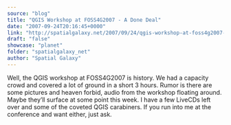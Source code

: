 ```yaml
---
source: "blog"
title: "QGIS Workshop at FOSS4G2007 - A Done Deal"
date: "2007-09-24T20:16:45+0000"
link: "http://spatialgalaxy.net/2007/09/24/qgis-workshop-at-foss4g2007-a-done-deal/"
draft: "false"
showcase: "planet"
folder: "spatialgalaxy_net"
author: "Spatial Galaxy"
---
```


Well, the QGIS workshop at FOSS4G2007 is history. We had a capacity crowd and covered a lot of ground in a short 3 hours.
Rumor is there are some pictures and heaven forbid, audio from the workshop floating around. Maybe they&rsquo;ll surface at some point this week.
I have a few LiveCDs left over and some of the coveted QGIS carabiners. If you run into me at the conference and want either, just ask.
